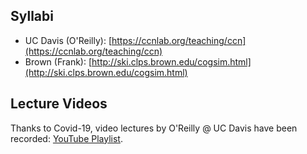 ## Syllabi

* UC Davis (O'Reilly): [https://ccnlab.org/teaching/ccn](https://ccnlab.org/teaching/ccn)
* Brown (Frank): [http://ski.clps.brown.edu/cogsim.html](http://ski.clps.brown.edu/cogsim.html)

## Lecture Videos

Thanks to Covid-19, video lectures by O'Reilly @ UC Davis have been recorded: [YouTube Playlist](https://www.youtube.com/playlist?list=PLu02O8xRZn7xtNx03Rlq6xMRdYcQgEpar).
